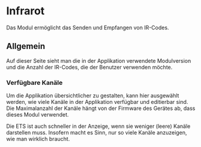# **Infrarot**

<!-- DOC HelpContext="Dokumentation" -->

<!-- DOCCONTENT
Eine vollständige Applikationsbeschreibung ist unter folgendem Link verfügbar: https://github.com/openknx/OFM-Infrared/blob/v1/doc/Applikationsbeschreibung-Infrarot.md
DOCCONTENT -->

Das Modul ermöglicht das Senden und Empfangen von IR-Codes.
<!-- DOCEND -->

## **Allgemein**

Auf dieser Seite sieht man die in der Applikation verwendete Modulversion und die Anzahl der IR-Codes, die der Benutzer verwenden möchte.

### **Verfügbare Kanäle**

Um die Applikation übersichtlicher zu gestalten, kann hier ausgewählt werden, wie viele Kanäle in der Applikation verfügbar und editierbar sind. Die Maximalanzahl der Kanäle hängt von der Firmware des Gerätes ab, dass dieses Modul verwendet.

Die ETS ist auch schneller in der Anzeige, wenn sie weniger (leere) Kanäle darstellen muss. Insofern macht es Sinn, nur so viele Kanäle anzuzeigen, wie man wirklich braucht.
